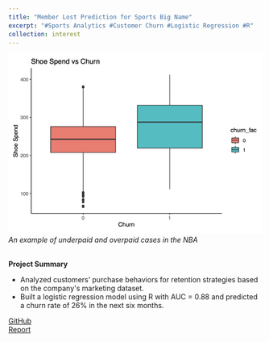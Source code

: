 ```yaml
---
title: "Member Lost Prediction for Sports Big Name"
excerpt: "#Sports Analytics #Customer Churn #Logistic Regression #R"
collection: interest
---
```


![Product Idea](/images/UA_member_lost.png)
*An example of underpaid and overpaid cases in the NBA*<br/><br/>

**Project Summary**
* Analyzed customers’ purchase behaviors for retention strategies based on the company's marketing dataset.
* Built a logistic regression model using R with AUC = 0.88 and predicted a churn rate of 26% in the next six months.

[GitHub](https://github.com/Tego-Chang/Sports-Analytics/tree/main/UA_member_lost_prediction)<br/>
[Report](https://tego-chang.github.io/files/Member-Loss-Prediction.pdf)
